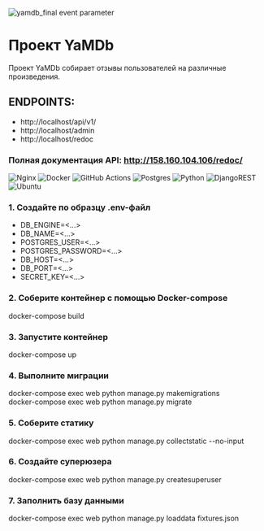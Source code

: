 ![yamdb_final event parameter](https://github.com/whodef/yamdb_final/actions/workflows/yamdb_workflow.yml/badge.svg?event=push)

# Проект YaMDb

Проект YaMDb собирает отзывы пользователей на различные произведения.

## ENDPOINTS:

- http://localhost/api/v1/
- http://localhost/admin
- http://localhost/redoc

### Полная документация API: http://158.160.104.106/redoc/

![Nginx](https://img.shields.io/badge/nginx-%23009639.svg?style=for-the-badge&logo=nginx&logoColor=white)
![Docker](https://img.shields.io/badge/docker-%230db7ed.svg?style=for-the-badge&logo=docker&logoColor=white) ![GitHub Actions](https://img.shields.io/badge/github%20actions-%232671E5.svg?style=for-the-badge&logo=githubactions&logoColor=white) ![Postgres](https://img.shields.io/badge/postgres-%23316192.svg?style=for-the-badge&logo=postgresql&logoColor=white) ![Python](https://img.shields.io/badge/python-3670A0?style=for-the-badge&logo=python&logoColor=ffdd54) ![DjangoREST](https://img.shields.io/badge/DJANGO-REST-ff1709?style=for-the-badge&logo=django&logoColor=white&color=ff1709&labelColor=gray) ![Ubuntu](https://img.shields.io/badge/Ubuntu-E95420?style=for-the-badge&logo=ubuntu&logoColor=white)

### 1. Создайте по образцу .env-файл

- DB_ENGINE=<...>
- DB_NAME=<...>
- POSTGRES_USER=<...>
- POSTGRES_PASSWORD=<...>
- DB_HOST=<...>
- DB_PORT=<...>
- SECRET_KEY=<...>

### 2. Соберите контейнер с помощью Docker-compose
docker-compose build

### 3. Запустите контейнер
docker-compose up

### 4. Выполните миграции
docker-compose exec web python manage.py makemigrations  
docker-compose exec web python manage.py migrate 

### 5. Соберите статику
docker-compose exec web python manage.py collectstatic --no-input

### 6. Создайте суперюзера
docker-compose exec web python manage.py createsuperuser

### 7. Заполнить базу данными
docker-compose exec web python manage.py loaddata fixtures.json

